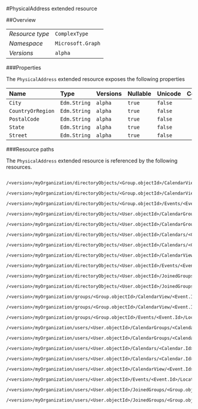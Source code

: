 #PhysicalAddress extended resource

 



##Overview

|  |  | 
| :-- | :-- | 
| _Resource type_ | `ComplexType` | 
| _Namespace_ | `Microsoft.Graph` | 
| _Versions_ | `alpha` | 


###Properties

The `PhysicalAddress` extended resource exposes the following properties 

| Name | Type | Versions | Nullable | Unicode | Comments | 
| :-- | :-- | :-- | :-- | :-- | :-- | 
| `City` | `Edm.String` | `alpha` | `true` | `false` |  | 
| `CountryOrRegion` | `Edm.String` | `alpha` | `true` | `false` |  | 
| `PostalCode` | `Edm.String` | `alpha` | `true` | `false` |  | 
| `State` | `Edm.String` | `alpha` | `true` | `false` |  | 
| `Street` | `Edm.String` | `alpha` | `true` | `false` |  | 


###Resource paths

The `PhysicalAddress` extended resource is referenced by the following resources. 

```
	/<version>/myOrganization/directoryObjects/<Group.objectId>/CalendarView/<Event.Id>/Instances/<Event.Id>/Location/Address
	/<version>/myOrganization/directoryObjects/<Group.objectId>/CalendarView/<Event.Id>/Location/Address
	/<version>/myOrganization/directoryObjects/<Group.objectId>/Events/<Event.Id>/Location/Address
	/<version>/myOrganization/directoryObjects/<User.objectId>/CalendarGroups/<CalendarGroup.Id>/Calendars/<Calendar.Id>/CalendarView/<Event.Id>/Location/Address
	/<version>/myOrganization/directoryObjects/<User.objectId>/CalendarGroups/<CalendarGroup.Id>/Calendars/<Calendar.Id>/Events/<Event.Id>/Location/Address
	/<version>/myOrganization/directoryObjects/<User.objectId>/Calendars/<Calendar.Id>/CalendarView/<Event.Id>/Location/Address
	/<version>/myOrganization/directoryObjects/<User.objectId>/Calendars/<Calendar.Id>/Events/<Event.Id>/Location/Address
	/<version>/myOrganization/directoryObjects/<User.objectId>/CalendarView/<Event.Id>/Location/Address
	/<version>/myOrganization/directoryObjects/<User.objectId>/Events/<Event.Id>/Location/Address
	/<version>/myOrganization/directoryObjects/<User.objectId>/JoinedGroups/<Group.objectId>/CalendarView/<Event.Id>/Location/Address
	/<version>/myOrganization/directoryObjects/<User.objectId>/JoinedGroups/<Group.objectId>/Events/<Event.Id>/Location/Address
	/<version>/myOrganization/groups/<Group.objectId>/CalendarView/<Event.Id>/Instances/<Event.Id>/Location/Address
	/<version>/myOrganization/groups/<Group.objectId>/CalendarView/<Event.Id>/Location/Address
	/<version>/myOrganization/groups/<Group.objectId>/Events/<Event.Id>/Location/Address
	/<version>/myOrganization/users/<User.objectId>/CalendarGroups/<CalendarGroup.Id>/Calendars/<Calendar.Id>/CalendarView/<Event.Id>/Location/Address
	/<version>/myOrganization/users/<User.objectId>/CalendarGroups/<CalendarGroup.Id>/Calendars/<Calendar.Id>/Events/<Event.Id>/Location/Address
	/<version>/myOrganization/users/<User.objectId>/Calendars/<Calendar.Id>/CalendarView/<Event.Id>/Location/Address
	/<version>/myOrganization/users/<User.objectId>/Calendars/<Calendar.Id>/Events/<Event.Id>/Location/Address
	/<version>/myOrganization/users/<User.objectId>/CalendarView/<Event.Id>/Location/Address
	/<version>/myOrganization/users/<User.objectId>/Events/<Event.Id>/Location/Address
	/<version>/myOrganization/users/<User.objectId>/JoinedGroups/<Group.objectId>/CalendarView/<Event.Id>/Location/Address
	/<version>/myOrganization/users/<User.objectId>/JoinedGroups/<Group.objectId>/Events/<Event.Id>/Location/Address
```





<!-- {
"type": "#page.annotation",
"tocPath": "ComplexType/PhysicalAddress",
"section": "documentation"
} -->